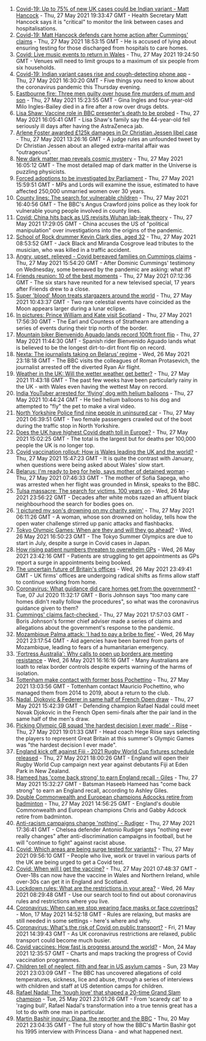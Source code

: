 1. [Covid-19: Up to 75% of new UK cases could be Indian variant - Matt Hancock](https://www.bbc.co.uk/news/uk-57275276) - Thu, 27 May 2021 19:33:47 GMT - Health Secretary Matt Hancock says it is "critical" to monitor the link between cases and hospitalisations.
2. [Covid-19: Matt Hancock defends care home action after Cummings' claims](https://www.bbc.co.uk/news/uk-politics-57276006) - Thu, 27 May 2021 18:53:15 GMT - He is accused of lying about ensuring testing for those discharged from hospitals to care homes.
3. [Covid: Live music events to return in Wales](https://www.bbc.co.uk/news/uk-wales-57274118) - Thu, 27 May 2021 19:24:50 GMT - Venues will need to limit groups to a maximum of six people from six households.
4. [Covid-19: Indian variant cases rise and cough-detecting phone app](https://www.bbc.co.uk/news/uk-57272736) - Thu, 27 May 2021 16:30:20 GMT - Five things you need to know about the coronavirus pandemic this Thursday evening.
5. [Eastbourne fire: Three men guilty over house fire murders of mum and son](https://www.bbc.co.uk/news/uk-england-sussex-57199083) - Thu, 27 May 2021 15:23:55 GMT - Gina Ingles and four-year-old Milo Ingles-Bailey died in a fire after a row over drugs debts.
6. [Lisa Shaw: Vaccine role in BBC presenter's death to be probed](https://www.bbc.co.uk/news/uk-england-tyne-57267169) - Thu, 27 May 2021 16:05:41 GMT - Lisa Shaw's family say the 44-year-old fell seriously ill days after having the AstraZeneca jab.
7. [Arlene Foster awarded £125k damages in Dr Christian Jessen libel case](https://www.bbc.co.uk/news/uk-northern-ireland-57268308) - Thu, 27 May 2021 13:26:16 GMT - A judge rules an unfounded tweet by Dr Christian Jessen about an alleged extra-marital affair was "outrageous".
8. [New dark matter map reveals cosmic mystery](https://www.bbc.co.uk/news/science-environment-57244708) - Thu, 27 May 2021 16:05:12 GMT - The most detailed map of dark matter in the Universe is puzzling physicists.
9. [Forced adoptions to be investigated by Parliament](https://www.bbc.co.uk/news/uk-57274323) - Thu, 27 May 2021 15:59:51 GMT - MPs and Lords will examine the issue, estimated to have affected 250,000 unmarried women over 30 years.
10. [County lines: The search for vulnerable children](https://www.bbc.co.uk/news/uk-57271269) - Thu, 27 May 2021 16:40:56 GMT - The BBC's Angus Crawford joins police as they look for vulnerable young people involved in county lines.
11. [Covid: China hits back as US revisits Wuhan lab-leak theory](https://www.bbc.co.uk/news/world-asia-china-57267729) - Thu, 27 May 2021 17:29:05 GMT - China accuses the US of "political manipulation" over investigations into the origins of the pandemic.
12. [School of Rock drummer Kevin Clark dies, aged 32](https://www.bbc.co.uk/news/newsbeat-57265742) - Thu, 27 May 2021 08:53:52 GMT - Jack Black and Miranda Cosgrove lead tributes to the musician, who was killed in a traffic accident.
13. [Angry, upset, relieved - Covid bereaved families on Cummings claims](https://www.bbc.co.uk/news/uk-57271249) - Thu, 27 May 2021 15:54:20 GMT - After Dominic Cummings' testimony on Wednesday, some bereaved by the pandemic are asking: what if?
14. [Friends reunion: 10 of the best moments](https://www.bbc.co.uk/news/entertainment-arts-57120599) - Thu, 27 May 2021 07:12:36 GMT - The six stars have reunited for a new televised special, 17 years after Friends drew to a close.
15. [Super 'blood' Moon treats stargazers around the world](https://www.bbc.co.uk/news/world-57269272) - Thu, 27 May 2021 10:43:37 GMT - Two rare celestial events have coincided as the Moon appears larger during a lunar eclipse.
16. [In pictures: Prince William and Kate visit Scotland](https://www.bbc.co.uk/news/uk-scotland-57241340) - Thu, 27 May 2021 17:56:30 GMT - The Earl and Countess of Strathearn are attending a series of events during their trip north of the border.
17. [Mountain biker Bienvenido Aguado lands record 100ft front flip](https://www.bbc.co.uk/news/world-57269382) - Thu, 27 May 2021 11:44:30 GMT - Spanish rider Bienvenido Aguado lands what is believed to be the longest dirt-to-dirt front flip on record.
18. [Nexta: The journalists taking on Belarus’ regime](https://www.bbc.co.uk/news/world-europe-57260241) - Wed, 26 May 2021 23:18:18 GMT - The BBC visits the colleagues of Roman Protasevich, the journalist arrested off the diverted Ryan Air flight.
19. [Weather in the UK: Will the wetter weather get better?](https://www.bbc.co.uk/news/uk-57270449) - Thu, 27 May 2021 11:43:18 GMT - The past few weeks have been particularly rainy in the UK - with Wales even having the wettest May on record.
20. [India YouTuber arrested for 'flying' dog with helium balloons](https://www.bbc.co.uk/news/world-asia-india-57266718) - Thu, 27 May 2021 10:44:24 GMT - He tied helium balloons to his dog and attempted to "fly" the pet to make a viral video.
21. [North Yorkshire Police find nine people in uninsured car](https://www.bbc.co.uk/news/uk-england-york-north-yorkshire-57261144) - Thu, 27 May 2021 06:39:51 GMT - Two female passengers crawled out of the boot during the traffic stop in North Yorkshire.
22. [Does the UK have highest Covid death toll in Europe?](https://www.bbc.co.uk/news/57268471) - Thu, 27 May 2021 15:02:25 GMT - The total is the largest but for deaths per 100,000 people the UK is no longer top.
23. [Covid vaccination rollout: How is Wales leading the UK and the world?](https://www.bbc.co.uk/news/uk-wales-57270903) - Thu, 27 May 2021 15:47:23 GMT - It is quite the contrast with January, when questions were being asked about Wales' slow start.
24. [Belarus: I'm ready to beg for help, says mother of detained woman](https://www.bbc.co.uk/news/world-europe-57251676) - Thu, 27 May 2021 07:46:33 GMT - The mother of Sofia Sapega, who was arrested when her flight was grounded in Minsk, speaks to the BBC.
25. [Tulsa massacre: The search for victims, 100 years on](https://www.bbc.co.uk/news/world-us-canada-57244863) - Wed, 26 May 2021 23:56:22 GMT - Decades after white mobs razed an affluent black neighbourhood the search for bodies goes on.
26. ['I pictured my son's drowning on my charity swim'](https://www.bbc.co.uk/news/uk-scotland-edinburgh-east-fife-57255690) - Thu, 27 May 2021 06:11:26 GMT - A woman, whose son drowned on holiday, tells how the open water challenge stirred up panic attacks and flashbacks.
27. [Tokyo Olympic Games: When are they and will they go ahead?](https://www.bbc.co.uk/news/world-asia-57240044) - Wed, 26 May 2021 16:50:23 GMT - The Tokyo Summer Olympics are due to start in July, despite a surge in Covid cases in Japan.
28. [How rising patient numbers threaten to overwhelm GPs](https://www.bbc.co.uk/news/health-57229848) - Wed, 26 May 2021 23:42:16 GMT - Patients are struggling to get appointments as GPs report a surge in appointments being booked.
29. [The uncertain future of Britain's offices](https://www.bbc.co.uk/news/business-57231021) - Wed, 26 May 2021 23:49:41 GMT - UK firms' offices are undergoing radical shifts as firms allow staff to continue working from home.
30. [Coronavirus: What guidance did care homes get from the government?](https://www.bbc.co.uk/news/52674073) - Tue, 07 Jul 2020 11:32:17 GMT - Boris Johnson says "too many care homes didn't really follow the procedures", so what was the coronavirus guidance given to them?
31. [Cummings' claims fact-checked ](https://www.bbc.co.uk/news/57254305) - Thu, 27 May 2021 17:57:03 GMT - Boris Johnson's former chief adviser made a series of claims and allegations about the government's response to the pandemic.
32. [Mozambique Palma attack: 'I had to pay a bribe to flee'](https://www.bbc.co.uk/news/world-africa-57254543) - Wed, 26 May 2021 23:17:54 GMT - Aid agencies have been barred from parts of Mozambique, leading to fears of a humanitarian emergency.
33. ['Fortress Australia': Why calls to open up borders are meeting resistance](https://www.bbc.co.uk/news/world-australia-57224635) - Wed, 26 May 2021 16:16:16 GMT - Many Australians are loath to relax border controls despite experts warning of the harms of isolation.
34. [Tottenham make contact with former boss Pochettino](https://www.bbc.co.uk/sport/football/57268046) - Thu, 27 May 2021 13:03:56 GMT - Tottenham contact Mauricio Pochettino, who managed them from 2014 to 2019, about a return to the club.
35. [Nadal, Djokovic & Federer in same half of French Open draw](https://www.bbc.co.uk/sport/tennis/57273187) - Thu, 27 May 2021 15:42:39 GMT - Defending champion Rafael Nadal could meet Novak Djokovic in the French Open semi-finals after the pair land in the same half of the men's draw.
36. [Picking Olympic GB squad 'the hardest decision I ever made' - Riise](https://www.bbc.co.uk/sport/football/57275615) - Thu, 27 May 2021 19:01:33 GMT - Head coach Hege Riise says selecting the players to represent Great Britain at this summer's Olympic Games was "the hardest decision I ever made".
37. [England kick off against Fiji - 2021 Rugby World Cup fixtures schedule released](https://www.bbc.co.uk/sport/rugby-union/57273290) - Thu, 27 May 2021 18:00:26 GMT - England will open their Rugby World Cup campaign next year against debutants Fiji at Eden Park in New Zealand.
38. [Hameed has 'come back strong' to earn England recall - Giles](https://www.bbc.co.uk/sport/cricket/57274052) - Thu, 27 May 2021 15:32:27 GMT - Batsman Haseeb Hameed has "come back strong" to earn an England recall, according to Ashley Giles.
39. [Double Commonwealth and European champions Adcocks retire from badminton](https://www.bbc.co.uk/sport/badminton/57271125) - Thu, 27 May 2021 14:56:25 GMT - England's double Commonwealth and European champions Chris and Gabby Adcock retire from badminton.
40. [Anti-racism campaigns change 'nothing' - Rudiger](https://www.bbc.co.uk/sport/football/57274583) - Thu, 27 May 2021 17:36:41 GMT - Chelsea defender Antonio Rudiger says "nothing ever really changes" after anti-discrimination campaigns in football, but he will "continue to fight" against racist abuse.
41. [Covid: Which areas are being surge tested for variants?](https://www.bbc.co.uk/news/explainers-54872039) - Thu, 27 May 2021 09:56:10 GMT - People who live, work or travel in various parts of the UK are being urged to get a Covid test.
42. [Covid: When will I get the vaccine?](https://www.bbc.co.uk/news/health-55045639) - Thu, 27 May 2021 07:48:37 GMT - Over-18s can now have the vaccine in Wales and Northern Ireland, while over-30s can get it in England and Scotland.
43. [Lockdown rules: What are the restrictions in your area?](https://www.bbc.co.uk/news/uk-54373904) - Wed, 26 May 2021 08:29:48 GMT - Use our search tool to find out about coronavirus rules and restrictions where you live.
44. [Coronavirus: When can we stop wearing face masks or face coverings?](https://www.bbc.co.uk/news/health-51205344) - Mon, 17 May 2021 14:52:18 GMT - Rules are relaxing, but masks are still needed in some settings - here's where and why.
45. [Coronavirus: What's the risk of Covid on public transport?](https://www.bbc.co.uk/news/health-51736185) - Fri, 21 May 2021 14:39:43 GMT - As UK coronavirus restrictions are relaxed, public transport could become much busier.
46. [Covid vaccines: How fast is progress around the world?](https://www.bbc.co.uk/news/world-56237778) - Mon, 24 May 2021 12:35:57 GMT - Charts and maps tracking the progress of Covid vaccination programmes.
47. [Children tell of neglect, filth and fear in US asylum camps](https://www.bbc.co.uk/news/world-us-canada-57149721) - Sun, 23 May 2021 23:03:09 GMT - The BBC has uncovered allegations of cold temperatures, sickness, lice and abuse, through a series of interviews with children and staff at US detention camps for children.
48. [Rafael Nadal: The 'tough love' that shaped a 20-time Grand Slam champion](https://www.bbc.co.uk/sport/tennis/56090941) - Tue, 25 May 2021 23:01:26 GMT - From 'scaredy cat' to a 'raging bull', Rafael Nadal's transformation into a true tennis great has a lot to do with one man in particular.
49. [Martin Bashir inquiry: Diana, the reporter and the BBC](https://www.bbc.co.uk/news/uk-56680229) - Thu, 20 May 2021 23:04:35 GMT - The full story of how the BBC's Martin Bashir got his 1995 interview with Princess Diana - and what happened next.
